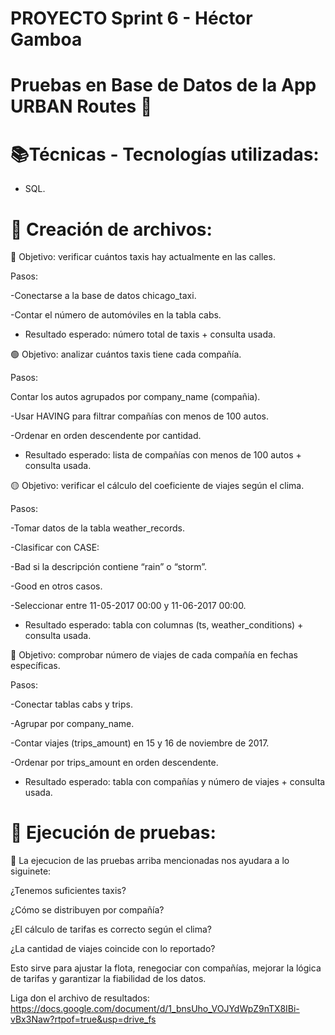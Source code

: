 # PROYECTO Sprint 6 - Héctor Gamboa
# Pruebas en Base de Datos de la App URBAN Routes 🚕 
 
# 📚Técnicas - Tecnologías utilizadas:

- SQL.

# 📃 Creación de archivos:

🔵 Objetivo: verificar cuántos taxis hay actualmente en las calles.

Pasos:

-Conectarse a la base de datos chicago_taxi.

-Contar el número de automóviles en la tabla cabs.

* Resultado esperado: número total de taxis + consulta usada.

🟢 Objetivo: analizar cuántos taxis tiene cada compañía.

Pasos:

Contar los autos agrupados por company_name (compañia).

-Usar HAVING para filtrar compañías con menos de 100 autos.

-Ordenar en orden descendente por cantidad.

* Resultado esperado: lista de compañías con menos de 100 autos + consulta usada.

🟡 Objetivo: verificar el cálculo del coeficiente de viajes según el clima.

Pasos:

-Tomar datos de la tabla weather_records.

-Clasificar con CASE:

-Bad si la descripción contiene “rain” o “storm”.

-Good en otros casos.

-Seleccionar entre 11-05-2017 00:00 y 11-06-2017 00:00.

* Resultado esperado: tabla con columnas (ts, weather_conditions) + consulta usada.

🔴 Objetivo: comprobar número de viajes de cada compañía en fechas específicas.

Pasos:

-Conectar tablas cabs y trips.

-Agrupar por company_name.

-Contar viajes (trips_amount) en 15 y 16 de noviembre de 2017.

-Ordenar por trips_amount en orden descendente.

* Resultado esperado: tabla con compañías y número de viajes + consulta usada.

# 📝 Ejecución de pruebas:

🔴 La ejecucion de las pruebas arriba mencionadas nos ayudara a lo siguinete:

¿Tenemos suficientes taxis?

¿Cómo se distribuyen por compañía?

¿El cálculo de tarifas es correcto según el clima?

¿La cantidad de viajes coincide con lo reportado?

Esto sirve para ajustar la flota, renegociar con compañías, mejorar la lógica de tarifas y garantizar la fiabilidad de los datos.

Liga don el archivo de resultados:
https://docs.google.com/document/d/1_bnsUho_VOJYdWpZ9nTX8IBi-vBx3Naw?rtpof=true&usp=drive_fs


